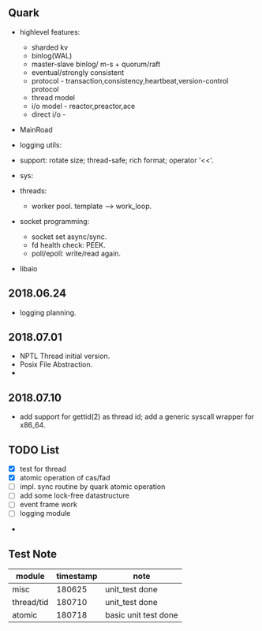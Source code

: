 Quark
--------------------------------
- highlevel features:
    - sharded kv
    - binlog(WAL)
    - master-slave binlog/ m-s + quorum/raft
    - eventual/strongly consistent
    - protocol - transaction,consistency,heartbeat,version-control protocol
    - thread model
    - i/o model - reactor,preactor,ace
    - direct i/o - 

- MainRoad
 
 - logging utils: 
  - support: rotate size; thread-safe; rich format; operator '<<'.
 
 - sys:
  - threads:
    - worker pool. template --> work_loop.
  - socket programming:
    - socket set async/sync.
    - fd health check: PEEK.
    - poll/epoll: write/read again.
  - libaio


2018.06.24
--------------------------------
 - logging planning.

2018.07.01
--------------------------------
 - NPTL Thread initial version.
 - Posix File Abstraction.
 - 

2018.07.10
--------------------------------
 - add support for gettid(2) as thread id; add a generic syscall wrapper for x86_64.



TODO List
-------------------------------
 - [x] test for thread
 - [x] atomic operation of cas/fad
 - [ ] impl. sync routine by quark atomic operation
 - [ ] add some lock-free datastructure
 - [ ] event frame work
 - [ ] logging module
 -




Test Note
--------------------------------

| module | timestamp | note |
|------|--------|---------------|
| misc | 180625 | unit_test done|
| thread/tid | 180710 | unit_test done|
| atomic | 180718 | basic unit test done |
